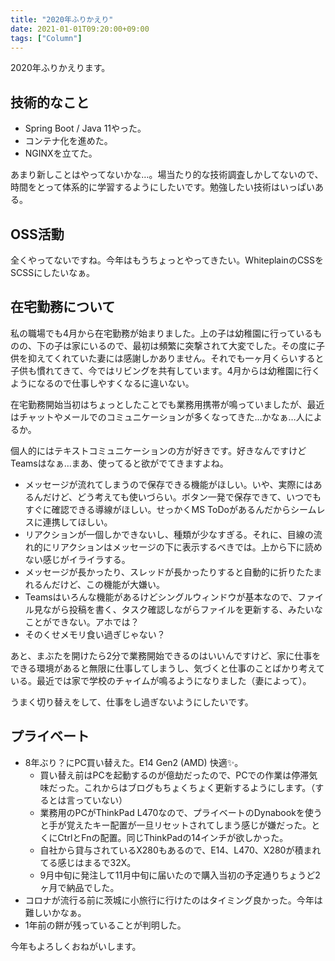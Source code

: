 ```yaml
---
title: "2020年ふりかえり"
date: 2021-01-01T09:20:00+09:00
tags: ["Column"]
---
```


2020年ふりかえります。

<!--more-->

## 技術的なこと

* Spring Boot / Java 11やった。
* コンテナ化を進めた。
* NGINXを立てた。

あまり新しことはやってないかな…。場当たり的な技術調査しかしてないので、時間をとって体系的に学習するようにしたいです。勉強したい技術はいっぱいある。

## OSS活動

全くやってないですね。今年はもうちょっとやってきたい。WhiteplainのCSSをSCSSにしたいなぁ。

## 在宅勤務について

私の職場でも4月から在宅勤務が始まりました。上の子は幼稚園に行っているものの、下の子は家にいるので、最初は頻繁に突撃されて大変でした。その度に子供を抑えてくれていた妻には感謝しかありません。それでも一ヶ月くらいすると子供も慣れてきて、今ではリビングを共有しています。4月からは幼稚園に行くようになるので仕事しやすくなるに違いない。

在宅勤務開始当初はちょっとしたことでも業務用携帯が鳴っていましたが、最近はチャットやメールでのコミュニケーションが多くなってきた…かなぁ…人によるか。

個人的にはテキストコミュニケーションの方が好きです。好きなんですけどTeamsはなぁ…まあ、使ってると欲がでてきますよね。

* メッセージが流れてしまうので保存できる機能がほしい。いや、実際にはあるんだけど、どう考えても使いづらい。ボタン一発で保存できて、いつでもすぐに確認できる導線がほしい。せっかくMS ToDoがあるんだからシームレスに連携してほしい。
* リアクションが一個しかできないし、種類が少なすぎる。それに、目線の流れ的にリアクションはメッセージの下に表示するべきでは。上から下に読めない感じがイライラする。
* メッセージが長かったり、スレッドが長かったりすると自動的に折りたたまれるんだけど、この機能が大嫌い。
* Teamsはいろんな機能があるけどシングルウィンドウが基本なので、ファイル見ながら投稿を書く、タスク確認しながらファイルを更新する、みたいなことができない。アホでは？
* そのくせメモリ食い過ぎじゃない？

あと、まぶたを開けたら2分で業務開始できるのはいいんですけど、家に仕事をできる環境があると無限に仕事してしまうし、気づくと仕事のことばかり考えている。最近では家で学校のチャイムが鳴るようになりました（妻によって）。

うまく切り替えをして、仕事をし過ぎないようにしたいです。

## プライベート

* 8年ぶり？にPC買い替えた。E14 Gen2 (AMD) 快適✨。
  * 買い替え前はPCを起動するのが億劫だったので、PCでの作業は停滞気味だった。これからはブログもちょくちょく更新するようにします。（するとは言っていない）
  * 業務用のPCがThinkPad L470なので、プライベートのDynabookを使うと手が覚えたキー配置が一旦リセットされてしまう感じが嫌だった。とくにCtrlとFnの配置。同じThinkPadの14インチが欲しかった。
  * 自社から貸与されているX280もあるので、E14、L470、X280が積まれてる感じはまるで32X。
  * 9月中旬に発注して11月中旬に届いたので購入当初の予定通りちょうど2ヶ月で納品でした。
* コロナが流行る前に茨城に小旅行に行けたのはタイミング良かった。今年は難しいかなぁ。
* 1年前の餅が残っていることが判明した。

今年もよろしくおねがいします。
